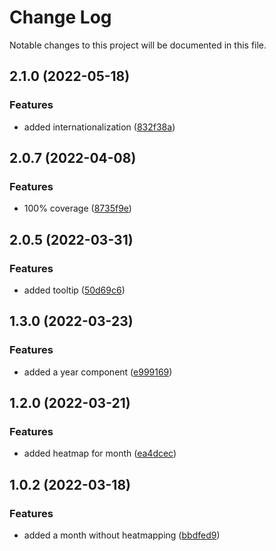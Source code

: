 # Change Log

Notable changes to this project will be documented in this file.

## 2.1.0 (2022-05-18)

### Features

- added internationalization ([832f38a](https://github.com/cargovova/vue-hm-calendar/commit/832f38a))

## 2.0.7 (2022-04-08)

### Features

- 100% coverage ([8735f9e](https://github.com/cargovova/vue-hm-calendar/commit/8735f9e))

## 2.0.5 (2022-03-31)

### Features

- added tooltip ([50d69c6](https://github.com/cargovova/vue-hm-calendar/commit/50d69c6))

## 1.3.0 (2022-03-23)

### Features

- added a year component ([e999169](https://github.com/cargovova/vue-hm-calendar/commit/e999169))

## 1.2.0 (2022-03-21)

### Features

- added heatmap for month ([ea4dcec](https://github.com/cargovova/vue-hm-calendar/commit/ea4dcec))

## 1.0.2 (2022-03-18)

### Features

- added a month without heatmapping ([bbdfed9](https://github.com/cargovova/vue-hm-calendar/commit/bbdfed9))
